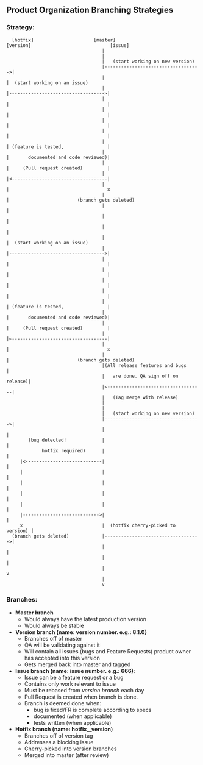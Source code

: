 ##  Product Organization Branching Strategies

### Strategy:

```
  [hotfix]                      [master]                            [version]                             [issue]
                                   |
                                   |
                                   |   (start working on new version)
                                   |----------------------------------->|
                                   |                                    |  (start working on an issue)
                                   |                                    |----------------------------------->|
                                   |                                    |                                    |
                                   |                                    |                                    |
                                   |                                    |                                    |
                                   |                                    |                                    |
                                   |                                    | (feature is tested,                |
                                   |                                    |       documented and code reviewed)|
                                   |                                    |     (Pull request created)         |
                                   |                                    |<-----------------------------------|
                                   |                                    |                                    x
                                   |                                    |                         (branch gets deleted)
                                   |                                    |
                                   |                                    |
                                   |                                    |
                                   |                                    |  (start working on an issue)
                                   |                                    |----------------------------------->|
                                   |                                    |                                    |
                                   |                                    |                                    |
                                   |                                    |                                    |
                                   |                                    |                                    |
                                   |                                    | (feature is tested,                |
                                   |                                    |       documented and code reviewed)|
                                   |                                    |     (Pull request created)         |
                                   |                                    |<-----------------------------------|
                                   |                                    |                                    x
                                   |                                    |                         (branch gets deleted)
                                   |(All release features and bugs      |
                                   |   are done. QA sign off on release)|
                                   |<-----------------------------------|
                                   |   (Tag merge with release)
                                   |
                                   |
                                   |   (start working on new version)
                                   |----------------------------------->|
                                   |                                    |
        (bug detected!             |                                    |
             hotfix required)      |                                    |
     |<----------------------------|                                    |
     |                             |                                    |
     |                             |                                    |
     |                             |                                    |
     |                             |                                    |
     |---------------------------->|                                    |
     x                             |  (hotfix cherry-picked to version) |
  (branch gets deleted)            |----------------------------------->|
                                   |                                    |
                                   |                                    |
                                   |                                    v
                                   |
                                   v
 ```


 ### Branches:
  - **Master branch**
     - Would always have the latest production version
     - Would always be stable
  - **Version branch (name: version number. e.g.: 8.1.0)**
     - Branches off of master
     - QA will be validating against it
     - Will contain all issues (bugs and Feature Requests) product owner has accepted into this version
     - Gets merged back into master and tagged
  - **Issue branch (name: issue number. e.g.: 666)**:
     - Issue can be a feature request or a bug
     - Contains only work relevant to issue
     - Must be rebased from _version branch_ each day
     - Pull Request is created when branch is done.
     - Branch is deemed done when:
        - bug is fixed/FR is complete according to specs
        - documented (when applicable)
        - tests written (when applicable)
  - **Hotfix branch (name: hotfix__version)**
    - Branches off of version tag
    - Addresses a blocking issue
    - Cherry-picked into version branches
    - Merged into master (after review)
